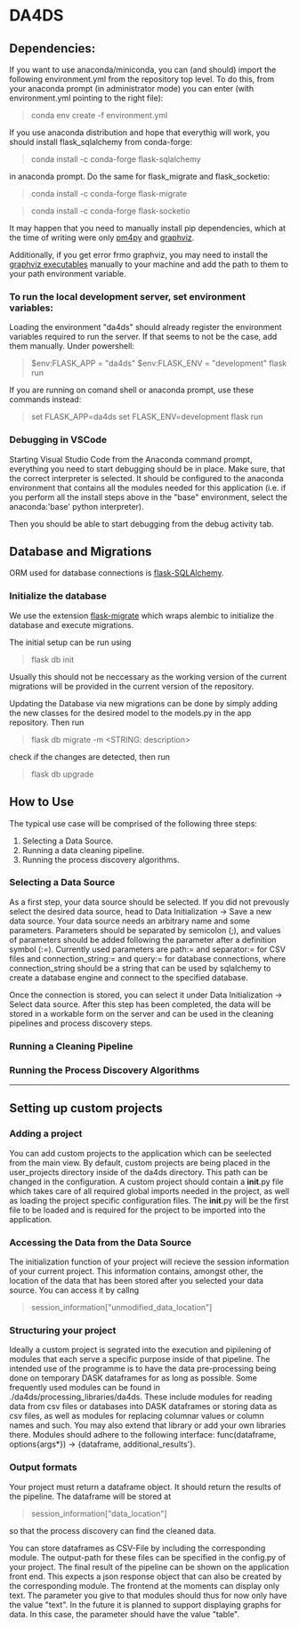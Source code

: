 # DA4DS

## Dependencies:
If you want to use anaconda/miniconda, you can (and should) import the following environment.yml from the repository top level. To do this, from your anaconda prompt (in administrator mode) you can enter (with environment.yml pointing to the right file):
> conda env create -f environment.yml

If you use anaconda distribution and hope that everythig will work, you should install flask_sqlalchemy from conda-forge:
> conda install -c conda-forge flask-sqlalchemy

in anaconda prompt. Do the same for flask_migrate and flask_socketio:

> conda install -c conda-forge flask-migrate

> conda install -c conda-forge flask-socketio

It may happen that you need to manually install pip dependencies, which at the time of writing were only [pm4py](https://pypi.org/project/pm4py/) and [graphviz](https://pypi.org/project/graphviz-python/).

Additionally, if you get error frmo graphviz, you may need to install the [graphviz executables](https://graphviz.gitlab.io/download/)  manually to your machine and add the path to them to your path environment variable.


### To run the local development server, set environment variables:

Loading the environment "da4ds" should already register the environment variables required to run the server. If that seems to not be the case, add them manually. Under powershell:

> $env:FLASK_APP = "da4ds"
> $env:FLASK_ENV = "development"
> flask run

If you are running on comand shell or anaconda prompt, use these commands instead:
> set FLASK_APP=da4ds
> set FLASK_ENV=development
> flask run

### Debugging in VSCode

Starting Visual Studio Code from the Anaconda command prompt, everything you need to start debugging should be in place. Make sure, that the correct interpreter is selected. It should be configured to the anaconda environment that contains all the modules needed for this application (i.e. if you perform all the install steps above in the "base" environment, select the anaconda:'base' python interpreter).

Then you should be able to start debugging from the debug activity tab.

## Database and Migrations

ORM used for database connections is [flask-SQLAlchemy](https://www.sqlalchemy.org/).

### Initialize the database
We use the extension [flask-migrate](https://anaconda.org/conda-forge/flask-migrate) which wraps alembic to initialize the database and execute migrations.

The initial setup can be run using
> flask db init

Usually this should not be neccessary as the working version of the current migrations will be provided in the current version of the repository.

Updating the Database via new migrations can be done by simply adding the new classes for the desired model to the models.py in the app repository. Then run
> flask db migrate -m <STRING: description>

check if the changes are detected, then run
> flask db upgrade

## How to Use

The typical use case will be comprised of the following three steps:
1) Selecting a Data Source.
2) Running a data cleaning pipeline.
3) Running the process discovery algorithms.

### Selecting a Data Source

As a first step, your data source should be selected. If you did not prevously select the desired data source, head to Data Initialization -> Save a new data source. Your data source needs an arbitrary name and some parameters. Parameters should be separated by semicolon (;), and values of parameters should be added following the parameter after a definition symbol (:=).
Currently used parameters are path:= and separator:= for CSV files and connection_string:= and query:= for database connections, where connection_string should be a string that can be used by sqlalchemy to create a database engine and connect to the specified database.

Once the connection is stored, you can select it under Data Initialization -> Select data source. After this step has been completed, the data will be stored in a workable form on the server and can be used in the cleaning pipelines and process discovery steps.


### Running a Cleaning Pipeline



### Running the Process Discovery Algorithms





---

## Setting up custom projects

### Adding a project
You can add custom projects to the application which can be seelected from the main view.
By default, custom projects are being placed in the user_projects directory inside of the da4ds directory. This path can be changed in the configuration.
A custom project should contain a __init__.py file which takes care of all required global imports needed in the project, as well as loading the project specific configuration files. The __init__.py will be the first file to be loaded and is required for the project to be imported into the application.

### Accessing the Data from the Data Source

The initialization function of your project will recieve the session information of your current project. This information contains, amongst other, the location of the data that has been stored after you selected your data source. You can access it by callng

> session_information["unmodified_data_location"]

### Structuring your project
Ideally a custom project is segrated into the execution and pipilening of modules that each serve a specific purpose inside of that pipeline. The intended use of the programme is to have the data pre-processing being done on temporary DASK dataframes for as long as possible.
Some frequently used modules can be found in ./da4ds/processing_libraries/da4ds. These include modules for reading data from csv files or databases into DASK dataframes or storing data as csv files, as well as modules for replacing columnar values or column names and such.
You may also extend that library or add your own libraries there.
Modules should adhere to the following interface: func(dataframe, options{args*}) -> {dataframe, additional_results'}.

### Output formats
Your project must return a dataframe object. It should return the results of the pipeline. The dataframe will be stored at

> session_information["data_location"]

so that the process discovery can find the cleaned data.

You can store dataframes as CSV-File by including the corresponding module. The output-path for these files can be specified in the config.py of your project.
The final result of the pipeline can be shown on the application front end. This expects a json response object that can also be created by the corresponding module. The frontend at the moments can display only text. The parameter you give to that modules should thus for now only have the value "text". In the future it is planned to support displaying graphs for data. In this case, the parameter should have the value "table".
